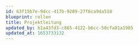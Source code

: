 ```yaml
---
id: 63f15b7e-9dcc-417b-9289-27f6ca9da518
blueprint: rollen
title: Projektleitung
updated_by: b1a43fd3-c865-4122-b6cc-50cfa81a1985
updated_at: 1653733132
---
```


